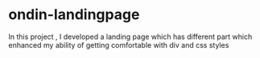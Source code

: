# ondin-landingpage
In this project , I developed a landing page  which has different part which  enhanced  my  ability of getting comfortable with div and css styles 

